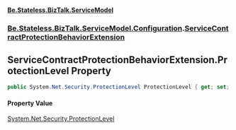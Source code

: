 #### [Be.Stateless.BizTalk.ServiceModel](README.md 'README')
### [Be.Stateless.BizTalk.ServiceModel.Configuration](Be.Stateless.BizTalk.ServiceModel.Configuration.md 'Be.Stateless.BizTalk.ServiceModel.Configuration').[ServiceContractProtectionBehaviorExtension](ServiceContractProtectionBehaviorExtension.md 'Be.Stateless.BizTalk.ServiceModel.Configuration.ServiceContractProtectionBehaviorExtension')

## ServiceContractProtectionBehaviorExtension.ProtectionLevel Property

```csharp
public System.Net.Security.ProtectionLevel ProtectionLevel { get; set; }
```

#### Property Value
[System.Net.Security.ProtectionLevel](https://docs.microsoft.com/en-us/dotnet/api/System.Net.Security.ProtectionLevel 'System.Net.Security.ProtectionLevel')